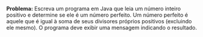 **Problema:** Escreva um programa em Java que leia um número inteiro positivo e determine se ele é um número perfeito. Um número perfeito é aquele que é igual à soma de seus divisores próprios positivos (excluindo ele mesmo). O programa deve exibir uma mensagem indicando o resultado.
